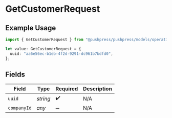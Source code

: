 # GetCustomerRequest

## Example Usage

```typescript
import { GetCustomerRequest } from "@pushpress/pushpress/models/operations";

let value: GetCustomerRequest = {
  uuid: "aa6e56ec-b1eb-4f2d-9291-dc961b7bdfd0",
};
```

## Fields

| Field              | Type               | Required           | Description        |
| ------------------ | ------------------ | ------------------ | ------------------ |
| `uuid`             | *string*           | :heavy_check_mark: | N/A                |
| `companyId`        | *any*              | :heavy_minus_sign: | N/A                |